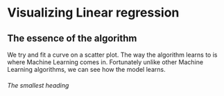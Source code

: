 # Visualizing Linear regression




## The essence of the algorithm 
We try and fit a curve on a scatter plot. The way the algorithm learns to is where Machine Learning comes in. Fortunately unlike other Machine Learning algorithms, we can see how the model learns.  
###### The smallest heading

